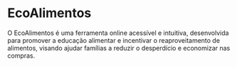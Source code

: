 # EcoAlimentos
O EcoAlimentos é uma ferramenta online acessível e intuitiva, desenvolvida para promover a educação alimentar e incentivar o reaproveitamento de alimentos, visando ajudar famílias a reduzir o desperdício e economizar nas compras.
